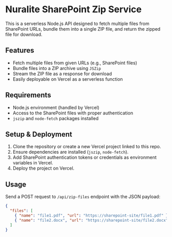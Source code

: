 # Nuralite SharePoint Zip Service

This is a serverless Node.js API designed to fetch multiple files from SharePoint URLs, bundle them into a single ZIP file, and return the zipped file for download.

## Features

- Fetch multiple files from given URLs (e.g., SharePoint files)
- Bundle files into a ZIP archive using `JSZip`
- Stream the ZIP file as a response for download
- Easily deployable on Vercel as a serverless function

## Requirements

- Node.js environment (handled by Vercel)
- Access to the SharePoint files with proper authentication
- `jszip` and `node-fetch` packages installed

## Setup & Deployment

1. Clone the repository or create a new Vercel project linked to this repo.
2. Ensure dependencies are installed (`jszip`, `node-fetch`).
3. Add SharePoint authentication tokens or credentials as environment variables in Vercel.
4. Deploy the project on Vercel.

## Usage

Send a POST request to `/api/zip-files` endpoint with the JSON payload:

```json
{
  "files": [
    { "name": "file1.pdf", "url": "https://sharepoint-site/file1.pdf" },
    { "name": "file2.docx", "url": "https://sharepoint-site/file2.docx" }
  ]
}
